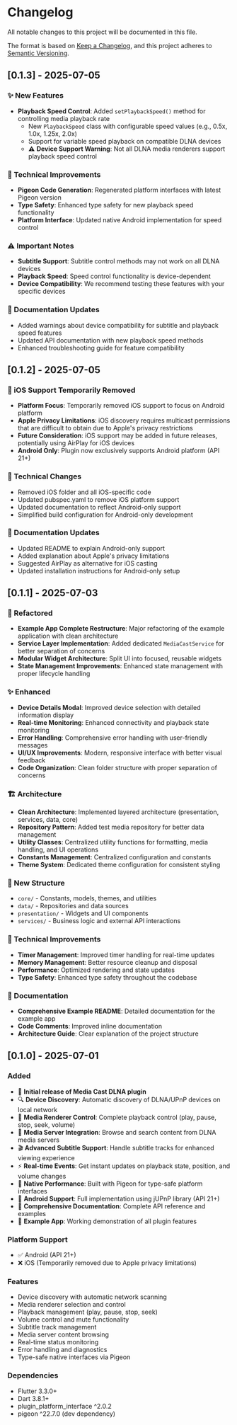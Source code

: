 # Changelog

All notable changes to this project will be documented in this file.

The format is based on [Keep a Changelog](https://keepachangelog.com/en/1.0.0/),
and this project adheres to [Semantic Versioning](https://semver.org/spec/v2.0.0.html).

## [0.1.3] - 2025-07-05

### ✨ New Features
- **Playback Speed Control**: Added `setPlaybackSpeed()` method for controlling media playback rate
  - New `PlaybackSpeed` class with configurable speed values (e.g., 0.5x, 1.0x, 1.25x, 2.0x)
  - Support for variable speed playback on compatible DLNA devices
  - ⚠️ **Device Support Warning**: Not all DLNA media renderers support playback speed control

### 🔧 Technical Improvements
- **Pigeon Code Generation**: Regenerated platform interfaces with latest Pigeon version
- **Type Safety**: Enhanced type safety for new playback speed functionality
- **Platform Interface**: Updated native Android implementation for speed control

### ⚠️ Important Notes
- **Subtitle Support**: Subtitle control methods may not work on all DLNA devices
- **Playback Speed**: Speed control functionality is device-dependent
- **Device Compatibility**: We recommend testing these features with your specific devices

### 📖 Documentation Updates
- Added warnings about device compatibility for subtitle and playback speed features
- Updated API documentation with new playback speed methods
- Enhanced troubleshooting guide for feature compatibility

## [0.1.2] - 2025-07-05

### 🍎 iOS Support Temporarily Removed
- **Platform Focus**: Temporarily removed iOS support to focus on Android platform
- **Apple Privacy Limitations**: iOS discovery requires multicast permissions that are difficult to obtain due to Apple's privacy restrictions
- **Future Consideration**: iOS support may be added in future releases, potentially using AirPlay for iOS devices
- **Android Only**: Plugin now exclusively supports Android platform (API 21+)

### 🔧 Technical Changes
- Removed iOS folder and all iOS-specific code
- Updated pubspec.yaml to remove iOS platform support
- Updated documentation to reflect Android-only support
- Simplified build configuration for Android-only development

### 📖 Documentation Updates
- Updated README to explain Android-only support
- Added explanation about Apple's privacy limitations
- Suggested AirPlay as alternative for iOS casting
- Updated installation instructions for Android-only setup

## [0.1.1] - 2025-07-03

### 🔄 Refactored
- **Example App Complete Restructure**: Major refactoring of the example application with clean architecture
- **Service Layer Implementation**: Added dedicated `MediaCastService` for better separation of concerns
- **Modular Widget Architecture**: Split UI into focused, reusable widgets
- **State Management Improvements**: Enhanced state management with proper lifecycle handling

### ✨ Enhanced
- **Device Details Modal**: Improved device selection with detailed information display
- **Real-time Monitoring**: Enhanced connectivity and playback state monitoring
- **Error Handling**: Comprehensive error handling with user-friendly messages
- **UI/UX Improvements**: Modern, responsive interface with better visual feedback
- **Code Organization**: Clean folder structure with proper separation of concerns

### 🏗️ Architecture
- **Clean Architecture**: Implemented layered architecture (presentation, services, data, core)
- **Repository Pattern**: Added test media repository for better data management
- **Utility Classes**: Centralized utility functions for formatting, media handling, and UI operations
- **Constants Management**: Centralized configuration and constants
- **Theme System**: Dedicated theme configuration for consistent styling

### 📁 New Structure
- `core/` - Constants, models, themes, and utilities
- `data/` - Repositories and data sources
- `presentation/` - Widgets and UI components
- `services/` - Business logic and external API interactions

### 🔧 Technical Improvements
- **Timer Management**: Improved timer handling for real-time updates
- **Memory Management**: Better resource cleanup and disposal
- **Performance**: Optimized rendering and state updates
- **Type Safety**: Enhanced type safety throughout the codebase

### 📖 Documentation
- **Comprehensive Example README**: Detailed documentation for the example app
- **Code Comments**: Improved inline documentation
- **Architecture Guide**: Clear explanation of the project structure

## [0.1.0] - 2025-07-01

### Added
- 🎉 **Initial release of Media Cast DLNA plugin**
- 🔍 **Device Discovery**: Automatic discovery of DLNA/UPnP devices on local network
- 📱 **Media Renderer Control**: Complete playback control (play, pause, stop, seek, volume)
- 📂 **Media Server Integration**: Browse and search content from DLNA media servers
- 🎬 **Advanced Subtitle Support**: Handle subtitle tracks for enhanced viewing experience
- ⚡ **Real-time Events**: Get instant updates on playback state, position, and volume changes
- 🔧 **Native Performance**: Built with Pigeon for type-safe platform interfaces
- 🤖 **Android Support**: Full implementation using jUPnP library (API 21+)
- 📖 **Comprehensive Documentation**: Complete API reference and examples
- 🎯 **Example App**: Working demonstration of all plugin features

### Platform Support
- ✅ Android (API 21+)
- ❌ iOS (Temporarily removed due to Apple privacy limitations)

### Features
- Device discovery with automatic network scanning
- Media renderer selection and control
- Playback management (play, pause, stop, seek)
- Volume control and mute functionality
- Subtitle track management
- Media server content browsing
- Real-time status monitoring
- Error handling and diagnostics
- Type-safe native interfaces via Pigeon

### Dependencies
- Flutter 3.3.0+
- Dart 3.8.1+
- plugin_platform_interface ^2.0.2
- pigeon ^22.7.0 (dev dependency)
